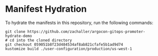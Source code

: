 # Manifest Hydration

To hydrate the manifests in this repository, run the following commands:

```shell
git clone https://github.com/zachaller/argocon-gitops-promoter-hydrate-demo
# cd into the cloned directory
git checkout 059051b8f23d484534af8ab821cfafe5b1ad9d74
kustomize build ./user-configuration/production/us-west-1
```
